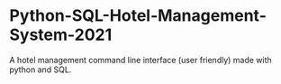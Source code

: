 # Python-SQL-Hotel-Management-System-2021
A hotel management command line interface (user friendly) made with python and SQL.

